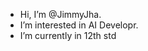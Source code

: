-  Hi, I’m @JimmyJha.
-  I’m interested in AI Developr.
-  I’m currently in 12th std


<!---
JimmyJha/JimmyJha is a ✨ special ✨ repository because its `README.md` (this file) appears on your GitHub profile.
You can click the Preview link to take a look at your changes.
--->
